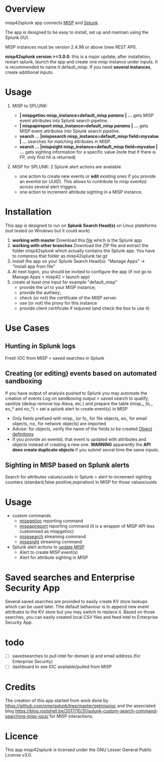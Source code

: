 # Overview
misp42splunk app connects [MISP](http://www.misp-project.org/) and [Splunk](www.splunk.com).

The app is designed to be easy to install, set up and maintain using the Splunk GUI.

MISP instances must be version 2.4.98 or above (new REST API).

**misp42splunk version >=3.0.0**: this is a major update; after installation, restart splunk, launch the app and create one misp instance under inputs. It is recommended to name it default_misp. If you need **several instances**, create additional inputs.

# Usage

1. MISP to SPLUNK:

    - **| mispgetioc misp_instance=default_misp _params_ | ...** gets MISP event attributes into Splunk search pipeline. 
    - **| mispapireport misp_instance=default_misp _params_ | ...** gets MISP event attributes into Splunk search pipeline. 
	- **search ... |mispsearch misp_instance=default_misp field=myvalue | ...** searches for matching attributes in MISP.
	- **search ... |mispsight  misp_instance=default_misp field=myvalue | ...** gets sighting information for a specific value (note that if there is FP, only first hit is returned)

2. MISP for SPLUNK: 2 Splunk alert actions are available
        
	- one action to create new events or **edit** existing ones if you provide an eventid (or UUID). This allows to contribute to misp event(s) across several alert triggers.
	- one action to increment attribute sighting in a MISP instance. 


# Installation
This app is designed to run on **Splunk Search Head(s)** on Linux plateforms (not tested on Windows but it could work)

1. **working with master** Download this [file](misp42splunk.tar.gz) which is the Splunk app
1. **working with other branches** Download the ZIP file and extract the folder misp42splunk which actually contains the Splunk app. You have to compress that folder as misp42splunk.tar.gz
3. Install the app on your Splunk Search Head(s): "Manage Apps" -> "Install app from file"
5. At next logon, you should be invited to configure the app (if not go to Manage Apps > misp42 > launch app)
6. create at least one input for example "default_misp" 
    - provide the url to your MISP instance;
    - provide the authkey;
    - check (or not) the certificate of the MISP server.
    - use (or not) the proxy for this instance
    - provide client certificate if required (and check the box to use it)

# Use Cases

## Hunting in Splunk logs
Fresh IOC from MISP > saved searches in Splunk 

## Creating (or editing) events based on automated sandboxing
If you have output of analysis pushed to Splunk you may automate the creation of events
Log on sandboxing output > saved search to qualify, sanitize (dedup remove top Alexa, etc.) and prepare the table (misp_*, fo_*, eo_* and no_*) > set a splunk alert to create event(s) in MISP
* Only fields prefixed with misp_ (or fo_ for file objects, eo_ for email objects, no_ for network objects) are imported
* Advise: for objects, verify the name of the fields to be created [Object definitions](https://github.com/MISP/misp-objects/tree/master/objects)
* If you provide an eventid, that event is updated with attributes and objects instead of creating a new one. **WARNING** apparently the **API does create duplicate objects** if you submit sevral time the same inputs.

## Sighting in MISP based on Splunk alerts
Search for attributes values/uuids in Splunk > alert to increment sighting counters (standard,false positive,expiration) in MISP for those values/uuids 

# Usage
- custom commands
    * [mispgetioc](docs/mispgetioc.md) reporting command
    * [mispapireport](docs/mispapireport.md) reporting command (it is a wrapper of MISP API less customised as mispgetioc)
    * [mispsearch](docs/mispsearch.md) streaming command
    * [mispsight](docs/mispsight.md) streaming command
- Splunk alert actions to [update MISP](docs/mispalerts.md)
    *  Alert to create MISP event(s)
    *  Alert for attribute sighting in MISP

# Saved searches and Enterprise Security App
Several saved searches are provided to easily create KV store lookups which can be used later. THe default behaviour is to append new event attributes to the KV store but you may switch to replace it.
Based on those searches, you can easily created local CSV files and feed intel to Enterprise Security App.

# todo
   - [ ] savedsearches to pull intel for domain ip and email address (for Enterprise Security)
   - [ ] dashboard to see IOC available/pulled from MISP
   
# Credits
The creation of this app started from work done by https://github.com/xme/splunk/tree/master/getmispioc and the associated blog https://blog.rootshell.be/2017/10/31/splunk-custom-search-command-searching-misp-iocs/ for MISP interactions.

# Licence
This app misp42splunk is licensed under the GNU Lesser General Public License v3.0.

